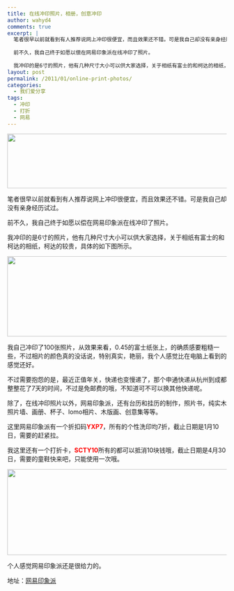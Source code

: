 ```yaml
---
title: 在线冲印照片，相册，创意冲印
author: wahyd4
comments: true
excerpt: |
  笔者很早以前就看到有人推荐说网上冲印很便宜，而且效果还不错。可是我自己却没有亲身经历试过。
  
  前不久，我自己终于如愿以偿在网易印象派在线冲印了照片。
  
  我冲印的是6寸的照片，他有几种尺寸大小可以供大家选择，关于相纸有富士的和柯达的相纸，柯达的较贵，具体的如下图所示。
layout: post
permalink: /2011/01/online-print-photos/
categories:
  - 我们爱分享
tags:
  - 冲印
  - 打折
  - 网易
---
```

[<img class="aligncenter size-full wp-image-1149" title="11-1-6-3" src="/images/2011/01/11-1-6-3.jpg" alt="" width="569" height="125" />][1]

笔者很早以前就看到有人推荐说网上冲印很便宜，而且效果还不错。可是我自己却没有亲身经历试过。

前不久，我自己终于如愿以偿在网易印象派在线冲印了照片。

我冲印的是6寸的照片，他有几种尺寸大小可以供大家选择，关于相纸有富士的和柯达的相纸，柯达的较贵，具体的如下图所示。

<p style="text-align: center;">
  <a href="/images/2011/01/11-1-6_conew1.jpg"><img class="size-full wp-image-1147 aligncenter" title="11-1-6_conew1" src="/images/2011/01/11-1-6_conew1.jpg" alt="" width="636" height="184" /></a>
</p>

<p style="text-align: left;">
  我自己冲印了100张照片，从效果来看，0.45的富士纸张上，的确质感要粗糙一些，不过相片的颜色真的没话说，特别真实，艳丽，我个人感觉比在电脑上看到的感觉还好。
</p>

<p style="text-align: left;">
  不过需要抱怨的是，最近正值年关，快递也变慢递了，那个申通快递从杭州到成都整整花了7天的时间，不过是免邮费的哦，不知道可不可以换其他快递呢。
</p>

<p style="text-align: left;">
  除了，在线冲印照片以外，网易印象派，还有台历和挂历的制作，照片书，纯实木照片墙、画册、杯子、lomo相片、木版画、创意集等等。
</p>

<p style="text-align: left;">
  这里网易印象派有一个折扣码<strong><span style="color: #ff0000;">YXP7</span></strong>，所有的个性洗印均7折，截止日期是1月10日，需要的赶紧拉。
</p>

<p style="text-align: left;">
  我这里还有一个打折卡，<strong><span style="color: #ff0000;">SCTY10</span></strong>所有的都可以抵消10块钱哦，截止日期是4月30日，需要的童鞋快来吧，只能使用一次哦。
</p>

<p style="text-align: left;">
  <a href="/images/2011/01/11-1-6-2.jpg"><img class="aligncenter size-full wp-image-1148" title="11-1-6-2" src="/images/2011/01/11-1-6-2.jpg" alt="" width="729" height="197" /></a>
</p>

<p style="text-align: left;">
  个人感觉网易印象派还是很给力的。
</p>

<p style="text-align: left;">
  地址：<a href="http://yxp.163.com/" target="_blank">网易印象派</a>
</p>

 [1]: /images/2011/01/11-1-6-3.jpg
